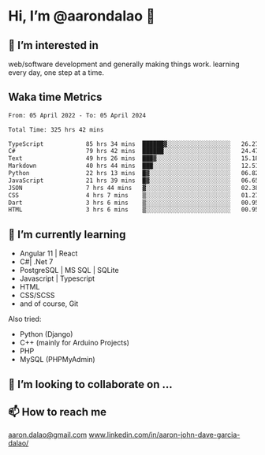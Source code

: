 # __Hi, I’m @aarondalao__ 👋 
## 👀 I’m interested in 
web/software development and generally making things work.
learning every day, one step at a time. 

## Waka time Metrics
<!--START_SECTION:waka-->

```txt
From: 05 April 2022 - To: 05 April 2024

Total Time: 325 hrs 42 mins

TypeScript            85 hrs 34 mins  ██████▓░░░░░░░░░░░░░░░░░░   26.27 %
C#                    79 hrs 42 mins  ██████░░░░░░░░░░░░░░░░░░░   24.47 %
Text                  49 hrs 26 mins  ███▓░░░░░░░░░░░░░░░░░░░░░   15.18 %
Markdown              40 hrs 44 mins  ███░░░░░░░░░░░░░░░░░░░░░░   12.51 %
Python                22 hrs 13 mins  █▓░░░░░░░░░░░░░░░░░░░░░░░   06.82 %
JavaScript            21 hrs 39 mins  █▓░░░░░░░░░░░░░░░░░░░░░░░   06.65 %
JSON                  7 hrs 44 mins   ▓░░░░░░░░░░░░░░░░░░░░░░░░   02.38 %
CSS                   4 hrs 7 mins    ▒░░░░░░░░░░░░░░░░░░░░░░░░   01.27 %
Dart                  3 hrs 6 mins    ▒░░░░░░░░░░░░░░░░░░░░░░░░   00.95 %
HTML                  3 hrs 6 mins    ▒░░░░░░░░░░░░░░░░░░░░░░░░   00.95 %
```

<!--END_SECTION:waka-->

## 🌱 I’m currently learning 

- Angular 11 | React 
- C#| .Net 7
- PostgreSQL | MS SQL | SQLite
- Javascript | Typescript
- HTML 
- CSS/SCSS
- and of course, Git 


Also tried:
- Python (Django)
- C++ (mainly for Arduino Projects)
- PHP
- MySQL (PHPMyAdmin)


## 💞️ I’m looking to collaborate on ...

## 📫 How to reach me 
aaron.dalao@gmail.com
www.linkedin.com/in/aaron-john-dave-garcia-dalao/

<!---
aarondalao/aarondalao is a ✨ special ✨ repository because its `README.md` (this file) appears on your GitHub profile.
You can click the Preview link to take a look at your changes.
--->
